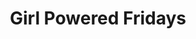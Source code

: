 ---
draft: false
title: "Girl Powered Fridays"
page_title: "Girl Powered Fridays"
description: "Free STEM events for girls ages 9 to 11"
weight: "2"
ages: "Events for girls ages nine to eleven"

category: "gpf"

meetings:
- meeting: "2024-09-27"
  data_item_description: "Coding"
  product_id: "680165668"
- meeting: "2024-11-15"
  data_item_description: "Lego Robotics"
  product_id: "680166640"
- meeting: "2025-01-24"
  data_item_description: "Vex Robotics"
  product_id: "680166641"
- meeting: "2025-03-07"
  data_item_description: "Shpero Robotics"
  product_id: "680166643"
- meeting: "2025-05-02"
  data_item_description: "Aerial Drones"
  product_id: "680166851"
---